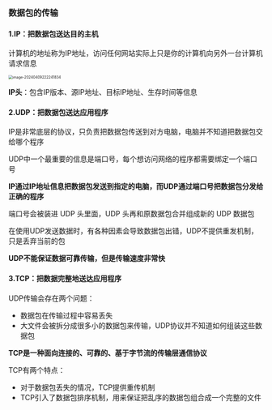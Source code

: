 ### 数据包的传输

#### 1.IP：把数据包送达目的主机

计算机的地址称为IP地址，访问任何网站实际上只是你的计算机向另外一台计算机请求信息

<img src="/Users/noahcengtan/Library/Application Support/typora-user-images/image-20240409222241834.png" alt="image-20240409222241834" style="zoom:50%;" />

**IP头**：包含IP版本、源IP地址、目标IP地址、生存时间等信息

#### 2.UDP：把数据包送达应用程序

IP是非常底层的协议，只负责把数据包传送到对方电脑，电脑并不知道把数据包交给哪个程序

UDP中一个最重要的信息是端口号，每个想访问网络的程序都需要绑定一个端口号

**IP通过IP地址信息把数据包发送到指定的电脑，而UDP通过端口号把数据包分发给正确的程序**

端口号会被装进 UDP 头里面，UDP 头再和原数据包合并组成新的 UDP 数据包

在使用UDP发送数据时，有各种因素会导致数据包出错，UDP不提供重发机制，只是丢弃当前的包

**UDP不能保证数据可靠传输，但是传输速度非常快**

#### 3.TCP：把数据完整地送达应用程序

UDP传输会存在两个问题：

- 数据包在传输过程中容易丢失
- 大文件会被拆分成很多小的数据包来传输，UDP协议并不知道如何组装这些数据包

**TCP是一种面向连接的、可靠的、基于字节流的传输层通信协议**

TCP有两个特点：

- 对于数据包丢失的情况，TCP提供重传机制
- TCP引入了数据包排序机制，用来保证把乱序的数据包组合成一个完整的文件